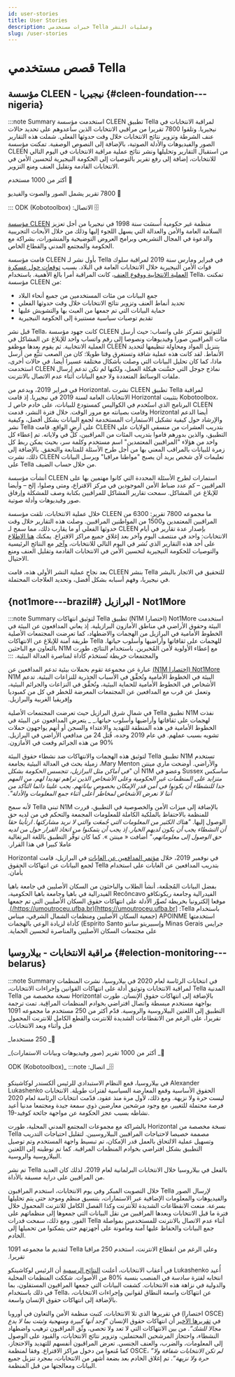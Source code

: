 ```yaml
---
id: user-stories
title: User Stories
description: خبرات مستخدمي Tella وعمليات النشر
slug: /user-stories
---
```


# قصص مستخدمي Tella


## مؤسسة CLEEN - نيجيريا {#cleen-foundation---nigeria}

:::note Summary
استخدمت مؤسسة CLEEN تطبيق Tella لمراقبة الانتخابات في نيجيريا. وتلقوا 7800 تقريرا من مراقبي الانتخابات الذين ساعدوهم على تحديد حالات عنف الشرطة وتزوير نتائج الانتخابات خلال وقت حدوثها الفعلي. شملت هذه التقارير الصور والفيديوهات والأدلة الصوتية، بالإضافة إلى النصوص الوصفية. تمكنت مؤسسة CLEEN من استقبال التقارير وتحليلها ونشر نتائج عملية مراقبة الانتخابات في اليوم التالي للانتخابات، إضافة إلى رفع تقرير بالتوصيات إلى الحكومة النيجيرية لتحسين الأمن في الانتخابات القادمة وتقليل العنف ومنع التزوير.


‫👥 أكثر من 1000 مستخدم


‫📲 7800 تقرير يشمل الصور والصوت والفيديو


‫🗄️ الاتصال: ODK (Kobotoolbox)
:::

[مؤسسة CLEEN](https://cleen.org/) منظمة غير حكومية أُسسَت سنة 1998 في نيجيريا من أجل تعزيز السلامة العامة والأمن والعدالة التي يسهل اللجوء إليها وذلك من خلال الأبحاث التجريبية والدعوة في المجال التشريعي وبرامج العروض التوضيحية والمنشورات، بشراكة مع الحكومة والمجتمع المدني والقطاع الخاص.

قامت مؤسسة CLEEN بأول نشر لـ Tella في فبراير ومارس سنة 2019 لمراقبة سلوك قوات الأمن النيجيرية خلال الانتخابات العامة في البلاد. بسبب [توقعات حول عسكرة العملية الانتخابية ووقوع العنف](https://www.nytimes.com/2019/02/26/world/africa/nigeria-election-results.html)، كانت المراقبة أمرا بالغ الأهمية. باستخدام Tella، تمكنت مؤسسة CLEEN من:



* جمع البيانات من مئات المستخدمين من جميع أنحاء البلاد
* تحديد أنماط العنف وتزوير نتائج الانتخابات خلال وقت حدوثها الفعلي
* حماية البيانات التي تم جمعها من العبث بها والتشويش عليها
* تقديم توصيات سياسية مستنيرة إلى الحكومة النيجيرية

قبل نشر Tella، كانت جهود مؤسسة CLEEN للتوثيق تتمركز على واتساب: حيث أرسل مئات المراقبين صورا وفيديوهات ونصوصا إلى رقم واتساب واحد للإبلاغ عن المشاكل في العملية الانتخابية. ثم يقوم  بعدها موظفو CLEEN بتنزيل المواد ومحاولة تنظيمها لتحديد الأنماط. لقد كانت هذه عملية شاقة وتستغرق وقتا طويلا: كان من الصعب تتبُّع من أرسل ماذا، كما كان تحليل البيانات التي وصلت بأشكال مختلفة عسيرا أيضا. في حالات أخرى، استخدمت CLEEN نماذج جوجل التي حسَّنت هيكلة العمل، ولكنها لم تكن تدعم إرسال ملفات الوسائط المتعددة ولا جمع البيانات أثناء عدم الاتصال بالانترنت.

في فبراير 2019، وبدعم من Horizontal، نشرت CLEEN تطبيق Tella لمراقبة الانتخابات العامة لسنة 2019 في نيجيريا. إذ قامت Horizontal بتثبيت Kobotoolbox، البرنامج الذي استُخدم في الكواليس كمستودع للبيانات، على خادم خاص لـ CLEEN وقامت بصيانته مع مرور الوقت. خلال فترة النشر، قدمت Horizontal أيضا الدعم والإرشاد حول كيفية تشكيل الاستمارات المستخدمة لجمع البيانات بشكل أفضل، وكيفية نشر Tella على أرض الواقع. قامت CLEEN بتدريب العشرات من منسقي الولايات على التطبيق، والذين بدورهم قاموا بتدريب المئات من المراقبين، كلٌّ في ولاياته. تم إعطاء كل واحد من هؤلاء "المراقبين المعتمدين" اسم مستخدم وكلمة سر، بحيث يمكن ربط كل زمرة للبيانات بالمراقب المعني بها من أجل طرح الأسئلة للمتابعة والتحقق. بالإضافة إلى ذلك، نشرت CLEEN تعليمات لأي شخص يريد أن يصبح "مواطنا مراقبا" ويرسل البيانات على Tella من خلال حساب الضيف.

أنشأت مؤسسة CLEEN استمارات لطرح الأسئلة المحددة التي كانوا مهتمين بها على المراقبين – كم عدد ضباط الأمن الموجودين في مركز الاقتراع، ومتى وصلوا، إلخ – وأيضا للإبلاغ عن المشاكل. سمحت تقارير المشاكل للمراقبين بكتابة وصف للمشكلة وإرفاق صور وفيديوهات وأدلة صوتية.

خلال عملية الانتخابات، تلقت مؤسسة CLEEN ما مجموعه 7800 تقرير: 6300 من المراقبين المعتمدين و1500 من المواطنين المراقبين. وصلت هذه التقارير خلال وقت حدوثها الفعلي أو ما يقارب ذلك، مما سمح لـ CLEEN بإصدار عدة تقارير في أيام الانتخابات: واحد في منتصف اليوم وآخر بعد إغلاق جميع مراكز الاقتراع. يمكنك [هنا الاطلاع](https://cleen.org/2019/02/24/cleen-foundations-post-election-statement-on-the-2019-presidential-and-national-assembly-elections/) على أحد هذه التقارير الذي نُشر في اليوم التالي للانتخابات، [وآخر](https://cleen.org/2019/10/23/public-presentation-of-the-report-of-2019-general-elections-in-nigeria/) مع النتائج الرئيسية والتوصيات للحكومة النيجيرية لتحسين الأمن في الانتخابات القادمة وتقليل العنف ومنع الاحتيال.

بعد نجاح عملية النشر الأولى هذه، قامت CLEEN بنشر Tella للتحقيق في الاتجار بالبشر في نيجيريا، وفهم أسبابه بشكل أفضل، وتحديد العلاجات المحتملة.


## ‫Not1More - البرازيل {#not1more---brazil}

:::note Summary
‫استخدمت Not1More (اختصارا N1M) تطبيق Tella لتوثيق انتهاكات البيئة وحقوق الأراضي في مناطق الأمازون البرازيلية. إذ يعاني المدافعون عن البيئة في الخطوط الأمامية في البرازيل من الهجمات والاضطهاد، كما تعرضت المجتمعات الأصلية للهجمات على ثقافاتها وأراضيها وأسلوب حياتها. Tella طريقة آمنة للإبلاغ عن الانتهاكات مع إعطاء الأولوية لأمن المُخبرين. باستخدام النتائج، طورت N1M بالتعاون مع الباحثين والمجتمعات خريطة تُستخدَم كأداة لمناصرة العدالة البيئية.
:::


‫[Not1More (اختصارا N1M)](https://not1more.org/) عبارة عن مجموعة تقوم بحملات بيئية تدعم المدافعين عن البيئة في الخطوط الأمامية وتُحقِّق في الأسباب الجذرية للنزاعات البيئية. تدعم N1M الأشخاص في الخطوط الأمامية للحماية البيئية، وتُحقِّق في النزاعات والجرائم البيئية، وتعمل عن قرب مع المدافعين عن المجتمعات المعرضة للخطر في كل من كمبوديا وإفريقيا الغربية والبرازيل.

‫نفذت N1M تطبيق Tella في شمال شرق البرازيل حيث تعرضت المجتمعات الأصلية لهجمات على ثقافاتها وأراضيها وأسلوب حياتها._ _ يتعرض المدافعون عن البيئة في الخطوط الأمامية في هذه المنطقة للتهديد والاعتداء والسجن أو أنهم يواجهون حملات تشويه بسبب عملهم. في عام 2019 وحده، قُتل 24 من مدافعي الأراضي في البرازيل. ‎90% من هذه الجرائم وقعت في الأمازون.

‫تستخدم N1M تطبيق Tella لتوثيق هذه الهجمات والانتهاكات ضد نشطاء حقوق البيئة والأراضي. أوضحت ماري مينتن Mary Menton، زميلة بحث في العدالة البيئية بجامعة ساسكس Sussex وعضو في N1M أن _"في أماكن مثل البرازيل، تتجسس الحكومة بشكل متزايد على المنظمات غير الحكومية وعلى الأشخاص الذين تراهم تهديدا لهم. من المهم جدا للنشطاء أن يكونوا في أمن قدر الإمكان بخصوص بياناتهم. يجب علينا دائما التأكد من أننا لا نعرض الأشخاص لمخاطر أعلى أثناء جمع المعلومات والأدلة"._

‫بالإضافة إلى ميزات الأمن والخصوصية في التطبيق، قررت N1M تبني Tella لأنه سمح للمنظمة بالاحتفاظ بالملكية الكاملة للمعلومات المجمعة والتحكم في من لديه حق الوصول إليها. _"هناك الكثير من المعلومات التي جُمعَت والتي لا نريد مشاركتها. ارتأينا حقا أن النشطاء يجب أن يكون لديهم الخيار. إذ يجب أن يتمكنوا من اتخاذ القرار حول من لديه حق الوصول إلى معلوماتهم،"_ أضافت « مينتن ». كما كان توفُّر التطبيق باللغة البرتغالية عاملا كبيرا في هذا القرار.

‫في نوفمبر 2019، خلال [مؤتمر المدافعين عن الغابات](https://not1more.org/forest-defenders-2019/) في البرازيل، قامت Horizontal بتدريب المدافعين عن الغابات على استخدام Tella لجمع البيانات عن انتهاكات الحقوق بأمان.

‫بفضل البيانات المُجمَّعة، أنشأ الطلاب والباحثون من السكان الأصليين في جامعة باهيا الفيدرالية وجامعة ريكونكافو Recôncavo الفيدرالية في باهيا وجامعة باهيا الحكومية، موقعا إلكترونيا بخريطة تُصوِّر الأدلة على انتهاكات حقوق السكان الأصليين التي تم جمعها باستخدام Tella:‏ [https://umoutroceu.ufba.br](https://umoutroceu.ufba.br/). استخدمتها APOINME (جمعية السكان الأصليين ومنظمات الشمال الشرقي، ميناس جرايس Minas Gerais وإسبيريتو سانتو Espírito Santo) كأداة لزيادة الوعي بالهجمات على مجتمعات السكان الأصليين والمناصرة لتحسين الحماية.


## مراقبة الانتخابات - بيلاروسيا {#election-monitoring---belarus}

:::note Summary
‫في انتخابات الرئاسة لعام 2020 في بيلاروسيا، نشرت المنظمات المدنية Tella لمراقبة الانتخابات وتوثيق أدلة على انتهاكات القوانين وإجراءات الانتخابات، بالإضافة إلى انتهاكات حقوق الإنسان. طورت Horizontal نسخة مخصصة من Tella بواجهة مستخدم مبسطة واتصال افتراضي بخوادم المنظمات المراقِبة. تمت ترجمة التطبيق إلى اللغتين البيلاروسية والروسية. قدّم أكثر من 250 مستخدم ما مجموعه 1091 تقريرا، على الرغم من الانقطاعات الشديدة للانترنت والقطع الكامل للانترنت المحمول قبل وأثناء وبعد الانتخابات.

‫👥_ 250 مستخدما_


‫📲_ أكثر من 1000 تقرير (صور وفيديوهات وبيانات الاستمارات)_


‫🗄️_ اتصال: ODK (Kobotoolbox)_
:::note

في بيلاروسيا، قمع النظام الاستبدادي للرئيس ألكسندر لوكاشينكو Alexander Lukashenko الحقوق الأساسية وقمع المعارضة السياسية لفترات طويلة. الانتخابات ليست حرة ولا نزيهة. ومع ذلك، لأول مرة منذ عقود، قدّمت انتخابات الرئاسة لعام 2020 فرصة محتملة للتغيير، مع وجود مرشحين معارضين ذوي سمعة جيدة ومجتمعا مدنيا أعيد نشاطه بسبب عجز الحكومة عن مواجهة جائحة كوفيد-19.

بالشراكة مع مجموعات المجتمع المدني المحلية، طورت Horizontal نسخة مخصصة من Tella مصممة خصيصا لاحتياجات المراقبين البيلاروسيين. لتقليل احتياجات التدريب وتسهيل عملية الالتحاق بالعمل قدر الإمكان، تم تبسيط واجهة المستخدم وتم توصيل التطبيق بشكل افتراضي بخوادم المنظمات المراقبة. كما تم توطينه إلى اللغتين البيلاروسية والروسية.

تم نشر Tella بالفعل في بيلاروسيا خلال الانتخابات البرلمانية لعام 2019، لذلك كان العديد من المراقبين على دراية مسبقة بالأداة.

خلال التصويت المبكر وفي يوم الانتخابات، استخدم المراقبون Tella لإرسال الصور والفيديوهات والمعلومات الإضافية عبر الاستمارات، بتنسيق منظم وموحد حتى يتم تحليلها بسرعة. منعت الانقطاعات الشديدة للأنترنت وكذا الفصل الكامل للانترنت المحمول خلال فترة ما قبل الانتخابات وبعدها المراقبين من نقل البيانات التي جمعوها إلى منظماتهم على الفور. ومع ذلك، سمحت قدرات Tella أثناء عدم الاتصال بالانترنت للمستخدمين بمواصلة جمع البيانات والحفاظ عليها آمنة ومأمونة على أجهزتهم حتى يتمكنوا من تحميلها إلى الخادم.

‫وعلى الرغم من انقطاع الانترنت، استخدم 250 مراقبا Tella لتقديم ما مجموعه 1091 تقريرا.

في أعقاب الانتخابات، أعلنت [النتائج الرسمية](https://eng.belta.by/politics/view/belarus-presidential-election-results-finalized-132578-2020/) أن الرئيس لوكاشينكو Lukashenko أُعيد انتخابه لفترة سادسة في المنصب بنسبة ‏80% من الأصوات. شككت المنظمات المحلية والدولية في نزاهة هذه الانتخابات. كشفت البيانات التي جمعها المراقبون المستقلون، بما في ذلك باستخدام Tella، عن انتهاكات واسعة النطاق لقوانين وإجراءات الانتخابات، بالإضافة إلى انتهاكات حقوق الإنسان واسعة.

‎في تقريرها الذي تلا الانتخابات، كتبت منظمة الأمن والتعاون في أوروبا (اختصارا OSCE) في [تقريرها الأخير](https://www.osce.org/files/f/documents/2/b/469539.pdf) أن انتهاكات حقوق الإنسان _”وُجد أنها كبيرة ومنهجية وثبتت بما لا يدع مجالا للشك“._ من بين الانتهاكات التي لا تعد ولا تحصى، وثّق المراقبون ترهيب واضطهاد النشطاء، واحتجاز المرشحين المحتملين، وتزوير نتائج الانتخابات، والقيود على الوصول إلى المعلومات، والضرب، والعنف الجنسي. تعرض المراقبون أنفسهم للتهديد والاحتجاز، كما مُنعوا من دخول مراكز الاقتراع. وفقا لمنظمة OSCE، _”لم تكن الانتخابات شفافة ولا حرة ولا نزيهة“_. تم إغلاق الخادم بعد بضعة أشهر من الانتخابات، بمجرد تنزيل جميع البيانات ومعالجتها من قبل المنظمة.

